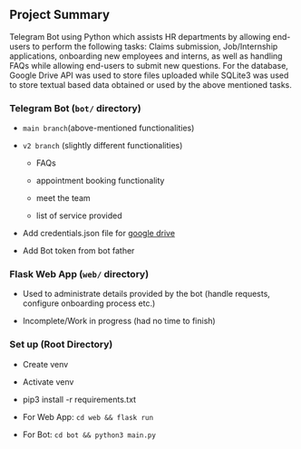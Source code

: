 ## Project Summary

Telegram Bot using Python which assists HR departments by allowing end-users to perform the following tasks: Claims submission, Job/Internship applications, onboarding new employees and interns, as well as handling FAQs while allowing end-users to submit new questions. For the database, Google Drive API was used to store files uploaded while SQLite3 was used to store textual based data obtained or used by the above mentioned tasks.

### Telegram Bot (`bot/` directory)

- `main branch`(above-mentioned functionalities)

- `v2 branch` (slightly different functionalities) 

  - FAQs
  
  - appointment booking functionality
  
  - meet the team
  
  - list of service provided

- Add credentials.json file for [google drive](https://developers.google.com/drive/api/v3/about-auth)

- Add Bot token from bot father

### Flask Web App (`web/` directory)

- Used to administrate details provided by the bot (handle requests, configure onboarding process etc.)

- Incomplete/Work in progress (had no time to finish)

### Set up (Root Directory)

- Create venv

- Activate venv

- pip3 install -r requirements.txt

- For Web App: `cd web && flask run`

- For Bot: `cd bot && python3 main.py`
